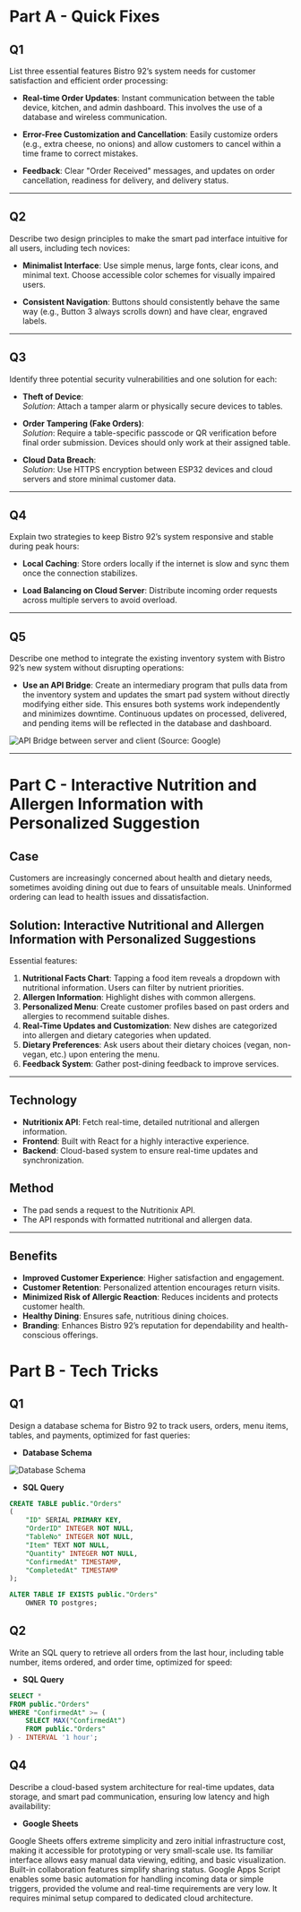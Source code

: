 # Part A - Quick Fixes

## Q1

List three essential features Bistro 92’s system needs for customer satisfaction and efficient order processing:

- **Real-time Order Updates**: Instant communication between the table device, kitchen, and admin dashboard. This involves the use of a database and wireless communication.

- **Error-Free Customization and Cancellation**: Easily customize orders (e.g., extra cheese, no onions) and allow customers to cancel within a time frame to correct mistakes.

- **Feedback**: Clear "Order Received" messages, and updates on order cancellation, readiness for delivery, and delivery status.

---

## Q2

Describe two design principles to make the smart pad interface intuitive for all users, including tech novices:

- **Minimalist Interface**: Use simple menus, large fonts, clear icons, and minimal text. Choose accessible color schemes for visually impaired users.

- **Consistent Navigation**: Buttons should consistently behave the same way (e.g., Button 3 always scrolls down) and have clear, engraved labels.

---

## Q3

Identify three potential security vulnerabilities and one solution for each:

- **Theft of Device**:  
  _Solution_: Attach a tamper alarm or physically secure devices to tables.

- **Order Tampering (Fake Orders)**:  
  _Solution_: Require a table-specific passcode or QR verification before final order submission. Devices should only work at their assigned table.

- **Cloud Data Breach**:  
  _Solution_: Use HTTPS encryption between ESP32 devices and cloud servers and store minimal customer data.

---

## Q4

Explain two strategies to keep Bistro 92’s system responsive and stable during peak hours:

- **Local Caching**: Store orders locally if the internet is slow and sync them once the connection stabilizes.

- **Load Balancing on Cloud Server**: Distribute incoming order requests across multiple servers to avoid overload.

---

## Q5

Describe one method to integrate the existing inventory system with Bistro 92’s new system without disrupting operations:

- **Use an API Bridge**: Create an intermediary program that pulls data from the inventory system and updates the smart pad system without directly modifying either side. This ensures both systems work independently and minimizes downtime. Continuous updates on processed, delivered, and pending items will be reflected in the database and dashboard.

![API Bridge between server and client (Source: Google)](https://mono-x.com/api-bridge/en/img/functions-1.png)

---

# Part C - Interactive Nutrition and Allergen Information with Personalized Suggestion

## Case

Customers are increasingly concerned about health and dietary needs, sometimes avoiding dining out due to fears of unsuitable meals. Uninformed ordering can lead to health issues and dissatisfaction.

## Solution: Interactive Nutritional and Allergen Information with Personalized Suggestions

Essential features:

1. **Nutritional Facts Chart**: Tapping a food item reveals a dropdown with nutritional information. Users can filter by nutrient priorities.
2. **Allergen Information**: Highlight dishes with common allergens.
3. **Personalized Menu**: Create customer profiles based on past orders and allergies to recommend suitable dishes.
4. **Real-Time Updates and Customization**: New dishes are categorized into allergen and dietary categories when updated.
5. **Dietary Preferences**: Ask users about their dietary choices (vegan, non-vegan, etc.) upon entering the menu.
6. **Feedback System**: Gather post-dining feedback to improve services.

---

## Technology

- **Nutritionix API**: Fetch real-time, detailed nutritional and allergen information.
- **Frontend**: Built with React for a highly interactive experience.
- **Backend**: Cloud-based system to ensure real-time updates and synchronization.

## Method

- The pad sends a request to the Nutritionix API.
- The API responds with formatted nutritional and allergen data.

---

## Benefits

- **Improved Customer Experience**: Higher satisfaction and engagement.
- **Customer Retention**: Personalized attention encourages return visits.
- **Minimized Risk of Allergic Reaction**: Reduces incidents and protects customer health.
- **Healthy Dining**: Ensures safe, nutritious dining choices.
- **Branding**: Enhances Bistro 92’s reputation for dependability and health-conscious offerings.



# Part B - Tech Tricks

## Q1

Design a database schema for Bistro 92 to track users, orders,
menu items, tables, and payments, optimized for fast queries:
- **Database Schema**  

![Database Schema](Schema.png)  
- **SQL Query**  

```sql
CREATE TABLE public."Orders"
(
	"ID" SERIAL PRIMARY KEY,
    "OrderID" INTEGER NOT NULL,
    "TableNo" INTEGER NOT NULL,
    "Item" TEXT NOT NULL,
    "Quantity" INTEGER NOT NULL,
    "ConfirmedAt" TIMESTAMP,
    "CompletedAt" TIMESTAMP
);

ALTER TABLE IF EXISTS public."Orders"
    OWNER TO postgres;
```

  
## Q2

Write an SQL query to retrieve all orders from the last hour,
including table number, items ordered, and order time, optimized for speed:
 
- **SQL Query**  

```sql
SELECT *
FROM public."Orders"
WHERE "ConfirmedAt" >= (
    SELECT MAX("ConfirmedAt")
    FROM public."Orders"
) - INTERVAL '1 hour';
```

## Q4
Describe a cloud-based system architecture for real-time
updates, data storage, and smart pad communication, ensuring low latency and
high availability:
 
- **Google Sheets**  

Google Sheets offers extreme simplicity and zero initial infrastructure cost, making it accessible for prototyping or very small-scale use. Its familiar interface allows easy manual data viewing, editing, and basic visualization. Built-in collaboration features simplify sharing status. Google Apps Script enables some basic automation for handling incoming data or simple triggers, provided the volume and real-time requirements are very low. It requires minimal setup compared to dedicated cloud architecture.
